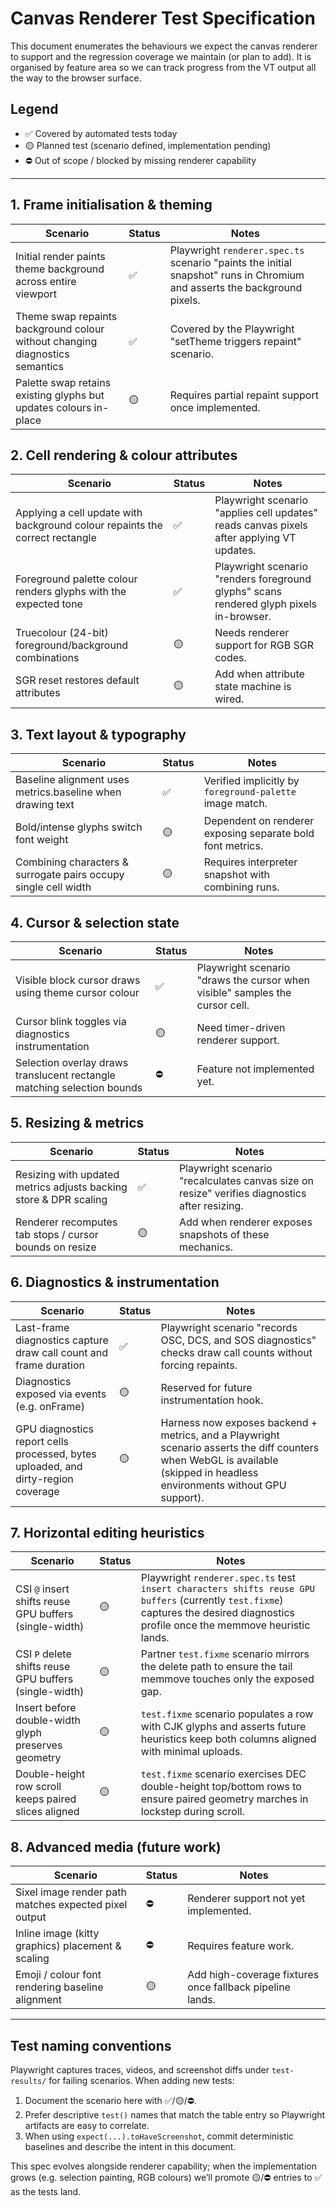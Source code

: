 # Canvas Renderer Test Specification

This document enumerates the behaviours we expect the canvas renderer to support and the regression coverage we maintain (or plan to add). It is organised by feature area so we can track progress from the VT output all the way to the browser surface.

## Legend

- ✅ Covered by automated tests today
- 🟡 Planned test (scenario defined, implementation pending)
- ⛔️ Out of scope / blocked by missing renderer capability

---

## 1. Frame initialisation & theming

| Scenario | Status | Notes |
| --- | --- | --- |
| Initial render paints theme background across entire viewport | ✅ | Playwright `renderer.spec.ts` scenario "paints the initial snapshot" runs in Chromium and asserts the background pixels. |
| Theme swap repaints background colour without changing diagnostics semantics | ✅ | Covered by the Playwright "setTheme triggers repaint" scenario. |
| Palette swap retains existing glyphs but updates colours in-place | 🟡 | Requires partial repaint support once implemented. |

## 2. Cell rendering & colour attributes

| Scenario | Status | Notes |
| --- | --- | --- |
| Applying a cell update with background colour repaints the correct rectangle | ✅ | Playwright scenario "applies cell updates" reads canvas pixels after applying VT updates. |
| Foreground palette colour renders glyphs with the expected tone | ✅ | Playwright scenario "renders foreground glyphs" scans rendered glyph pixels in-browser. |
| Truecolour (24-bit) foreground/background combinations | 🟡 | Needs renderer support for RGB SGR codes. |
| SGR reset restores default attributes | 🟡 | Add when attribute state machine is wired. |

## 3. Text layout & typography

| Scenario | Status | Notes |
| --- | --- | --- |
| Baseline alignment uses metrics.baseline when drawing text | ✅ | Verified implicitly by `foreground-palette` image match. |
| Bold/intense glyphs switch font weight | 🟡 | Dependent on renderer exposing separate bold font metrics. |
| Combining characters & surrogate pairs occupy single cell width | 🟡 | Requires interpreter snapshot with combining runs. |

## 4. Cursor & selection state

| Scenario | Status | Notes |
| --- | --- | --- |
| Visible block cursor draws using theme cursor colour | ✅ | Playwright scenario "draws the cursor when visible" samples the cursor cell. |
| Cursor blink toggles via diagnostics instrumentation | 🟡 | Need timer-driven renderer support. |
| Selection overlay draws translucent rectangle matching selection bounds | ⛔️ | Feature not implemented yet. |

## 5. Resizing & metrics

| Scenario | Status | Notes |
| --- | --- | --- |
| Resizing with updated metrics adjusts backing store & DPR scaling | ✅ | Playwright scenario "recalculates canvas size on resize" verifies diagnostics after resizing. |
| Renderer recomputes tab stops / cursor bounds on resize | 🟡 | Add when renderer exposes snapshots of these mechanics. |

## 6. Diagnostics & instrumentation

| Scenario | Status | Notes |
| --- | --- | --- |
| Last-frame diagnostics capture draw call count and frame duration | ✅ | Playwright scenario "records OSC, DCS, and SOS diagnostics" checks draw call counts without forcing repaints. |
| Diagnostics exposed via events (e.g. onFrame) | 🟡 | Reserved for future instrumentation hook. |
| GPU diagnostics report cells processed, bytes uploaded, and dirty-region coverage | 🟡 | Harness now exposes backend + metrics, and a Playwright scenario asserts the diff counters when WebGL is available (skipped in headless environments without GPU support). |

## 7. Horizontal editing heuristics

| Scenario | Status | Notes |
| --- | --- | --- |
| CSI `@` insert shifts reuse GPU buffers (single-width) | 🟡 | Playwright `renderer.spec.ts` test `insert characters shifts reuse GPU buffers` (currently `test.fixme`) captures the desired diagnostics profile once the memmove heuristic lands. |
| CSI `P` delete shifts reuse GPU buffers (single-width) | 🟡 | Partner `test.fixme` scenario mirrors the delete path to ensure the tail memmove touches only the exposed gap. |
| Insert before double-width glyph preserves geometry | 🟡 | `test.fixme` scenario populates a row with CJK glyphs and asserts future heuristics keep both columns aligned with minimal uploads. |
| Double-height row scroll keeps paired slices aligned | 🟡 | `test.fixme` scenario exercises DEC double-height top/bottom rows to ensure paired geometry marches in lockstep during scroll. |

## 8. Advanced media (future work)

| Scenario | Status | Notes |
| --- | --- | --- |
| Sixel image render path matches expected pixel output | ⛔️ | Renderer support not yet implemented. |
| Inline image (kitty graphics) placement & scaling | ⛔️ | Requires feature work. |
| Emoji / colour font rendering baseline alignment | 🟡 | Add high-coverage fixtures once fallback pipeline lands. |

---

## Test naming conventions

Playwright captures traces, videos, and screenshot diffs under `test-results/` for failing scenarios. When adding new tests:

1. Document the scenario here with ✅/🟡/⛔️.
2. Prefer descriptive `test()` names that match the table entry so Playwright artifacts are easy to correlate.
3. When using `expect(...).toHaveScreenshot`, commit deterministic baselines and describe the intent in this document.

This spec evolves alongside renderer capability; when the implementation grows (e.g. selection painting, RGB colours) we’ll promote 🟡/⛔️ entries to ✅ as the tests land.
